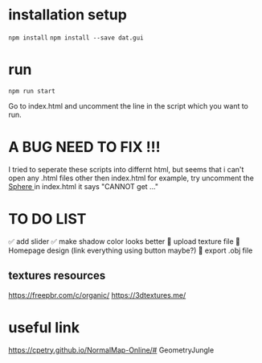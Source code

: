 # installation setup
`npm install`
`npm install --save dat.gui`

# run
`npm run start`

Go to index.html and uncomment the line in the script which you want to run.

# A BUG NEED TO FIX !!!
I tried to seperate these scripts into differnt html, but seems that i can't open any .html files other then index.html
for example, try uncomment the 
<a href="./src/sphere_with_waves.html" > Sphere </a>
in index.html
it says "CANNOT get ..."


# TO DO LIST
✅ add slider
✅ make shadow color looks better
🤔 upload texture file
🤔 Homepage design (link everything using button maybe?)
🤔 export .obj file


## textures resources
https://freepbr.com/c/organic/
https://3dtextures.me/


# useful link
https://cpetry.github.io/NormalMap-Online/# GeometryJungle

